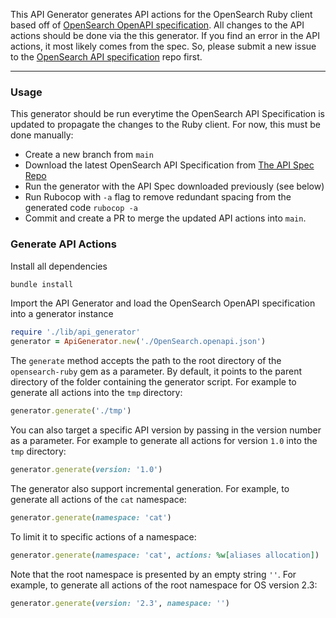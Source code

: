 This API Generator generates API actions for the OpenSearch Ruby client based off of [OpenSearch OpenAPI specification](https://github.com/opensearch-project/opensearch-api-specification/blob/main/OpenSearch.openapi.json). All changes to the API actions should be done via the this generator. If you find an error in the API actions, it most likely comes from the spec. So, please submit a new issue to the [OpenSearch API specification](https://github.com/opensearch-project/opensearch-api-specification/issues/new/choose) repo first.

---

### Usage
This generator should be run everytime the OpenSearch API Specification is updated to propagate the changes to the Ruby client. For now, this must be done manually:
- Create a new branch from `main`
- Download the latest OpenSearch API Specification from [The API Spec Repo](https://github.com/opensearch-project/opensearch-api-specification/blob/main/OpenSearch.openapi.json)
- Run the generator with the API Spec downloaded previously (see below)
- Run Rubocop with `-a` flag to remove redundant spacing from the generated code `rubocop -a`
- Commit and create a PR to merge the updated API actions into `main`.

### Generate API Actions
Install all dependencies
```bash
bundle install
```

Import the API Generator and load the OpenSearch OpenAPI specification into a generator instance
```ruby
require './lib/api_generator'
generator = ApiGenerator.new('./OpenSearch.openapi.json')
```

The `generate` method accepts the path to the root directory of the `opensearch-ruby` gem as a parameter. By default, it points to the parent directory of the folder containing the generator script. For example to generate all actions into the `tmp` directory:
```ruby
generator.generate('./tmp')
```

You can also target a specific API version by passing in the version number as a parameter. For example to generate all actions for version `1.0` into the `tmp` directory:
```ruby
generator.generate(version: '1.0')
```

The generator also support incremental generation. For example, to generate all actions of the `cat` namespace:
```ruby
generator.generate(namespace: 'cat')
```

To limit it to specific actions of a namespace:
```ruby
generator.generate(namespace: 'cat', actions: %w[aliases allocation])
```

Note that the root namespace is presented by an empty string `''`. For example, to generate all actions of the root namespace for OS version 2.3:
```ruby
generator.generate(version: '2.3', namespace: '')
```
